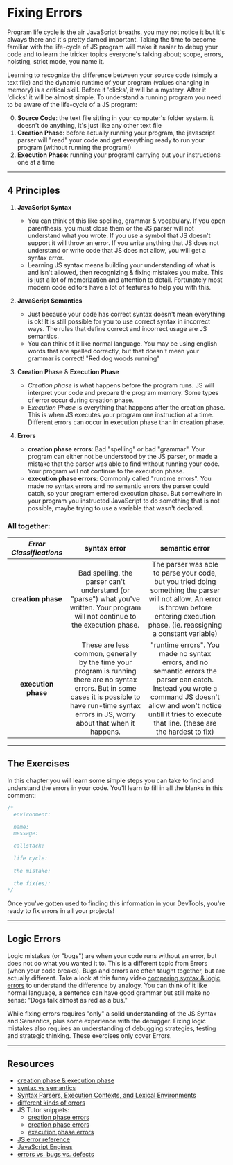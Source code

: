 # Fixing Errors

Program life cycle is the air JavaScript breaths, you may not notice it but it's always there and it's pretty darned important. Taking the time to become familiar with the life-cycle of JS program will make it easier to debug your code and to learn the tricker topics everyone's talking about; scope, errors, hoisting, strict mode, you name it.

Learning to recognize the difference between your source code (simply a text file) and the dynamic runtime of your program (values changing in memory) is a critical skill. Before it 'clicks', it will be a mystery. After it 'clicks' it will be almost simple. To understand a running program you need to be aware of the life-cycle of a JS program:

0. **Source Code**: the text file sitting in your computer's folder system. it doesn't do anything, it's just like any other text file
1. **Creation Phase**: before actually running your program, the javascript parser will "read" your code and get everything ready to run your program (without running the program!)
1. **Execution Phase**: running your program! carrying out your instructions one at a time

---

## 4 Principles

1. **JavaScript Syntax**

   - You can think of this like spelling, grammar & vocabulary. If you open parenthesis, you must close them or the JS parser will not understand what you wrote. If you use a symbol that JS doesn't support it will throw an error. If you write anything that JS does not understand or write code that JS does not allow, you will get a syntax error.
   - Learning JS syntax means building your understanding of what is and isn't allowed, then recognizing & fixing mistakes you make. This is just a lot of memorization and attention to detail. Fortunately most modern code editors have a lot of features to help you with this.

2. **JavaScript Semantics**

   - Just because your code has correct syntax doesn't mean everything is ok! It is still possible for you to use correct syntax in incorrect ways. The rules that define correct and incorrect usage are JS semantics.
   - You can think of it like normal language. You may be using english words that are spelled correctly, but that doesn't mean your grammar is correct! "Red dog woods running"

3. **Creation Phase** & **Execution Phase**

   - _Creation phase_ is what happens before the program runs. JS will interpret your code and prepare the program memory. Some types of error occur during creation phase.
   - _Execution Phase_ is everything that happens after the creation phase. This is when JS executes your program one instruction at a time. Different errors can occur in execution phase than in creation phase.

4. **Errors**

   - **creation phase errors**: Bad "spelling" or bad "grammar". Your program can either not be understood by the JS parser, or made a mistake that the parser was able to find without running your code. Your program will not continue to the execution phase.
   - **execution phase errors**: Commonly called "runtime errors". You made no syntax errors and no semantic errors the parser could catch, so your program entered execution phase. But somewhere in your program you instructed JavaScript to do something that is not possible, maybe trying to use a variable that wasn't declared.

### All together:

| _Error Classifications_ |                                                                                               syntax error                                                                                                |                                                                                                        semantic error                                                                                                        |
| :---------------------: | :-------------------------------------------------------------------------------------------------------------------------------------------------------------------------------------------------------: | :--------------------------------------------------------------------------------------------------------------------------------------------------------------------------------------------------------------------------: |
|   **creation phase**    |                                    Bad spelling, the parser can't understand (or "parse") what you've written. Your program will not continue to the execution phase.                                     |                  The parser was able to parse your code, but you tried doing something the parser will not allow. An error is thrown before entering execution phase. (ie. reassigning a constant variable)                  |
|   **execution phase**   | These are less common, generally by the time your program is running there are no syntax errors. But in some cases it is possible to have run-time syntax errors in JS, worry about that when it happens. | "runtime errors". You made no syntax errors, and no semantic errors the parser can catch. Instead you wrote a command JS doesn't allow and won't notice untill it tries to execute that line. (these are the hardest to fix) |

---

## The Exercises

In this chapter you will learn some simple steps you can take to find and understand the errors in your code. You'll learn to fill in all the blanks in this comment:

```js
/*
  environment:

  name:
  message:

  callstack:

  life cycle:

  the mistake:

  the fix(es):
*/
```

Once you've gotten used to finding this information in your DevTools, you're ready to fix errors in all your projects!

---

## Logic Errors

Logic mistakes (or "bugs") are when your code runs without an error, but does not do what you wanted it to. This is a different topic from Errors (when your code breaks). Bugs and errors are often taught together, but are actually different. Take a look at this funny video [comparing syntax & logic errors](https://www.youtube.com/watch?v=tV0tQisuxPo) to understand the difference by analogy. You can think of it like normal language, a sentence can have good grammar but still make no sense: "Dogs talk almost as red as a bus."

While fixing errors requires "only" a solid understanding of the JS Syntax and Semantics, plus some experience with the debugger. Fixing logic mistakes also requires an understanding of debugging strategies, testing and strategic thinking. These exercises only cover Errors.

---

## Resources

- [creation phase & execution phase](https://www.youtube.com/watch?v=YID-HIdy1bk)
- [syntax vs semantics](https://www.youtube.com/watch?v=vP-mn62EF0o)
- [Syntax Parsers, Execution Contexts, and Lexical Environments](https://jsbeginners.com/understanding-the-weird-parts-notes-1/)
- [different kinds of errors](https://education.launchcode.org/intro-to-professional-web-dev/chapters/errors-and-debugging/categories-of-errors.html)
- JS Tutor snippets:
  - [creation phase errors](https://goo.gl/1Psxu7)
  - [creation phase errors](https://goo.gl/68af7H)
  - [execution phase errors](https://goo.gl/WzbmNE)
- [JS error reference](https://developer.mozilla.org/en-US/docs/Web/JavaScript/Reference/Errors)
- [JavaScript Engines](https://www.youtube.com/watch?v=BMKWdLX9w3M)
- [errors vs. bugs vs. defects](https://www.youtube.com/watch?v=pqSB3MrUtD4)
